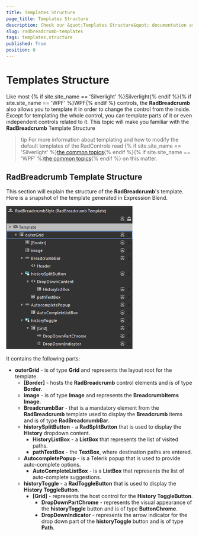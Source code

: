 ```yaml
---
title: Templates Structure
page_title: Templates Structure
description: Check our &quot;Templates Structure&quot; documentation article for the RadBreadcrumb {{ site.framework_name }} control.
slug: radbreadcrumb-templates
tags: templates,structure
published: True
position: 0
---
```


# Templates Structure

Like most {% if site.site_name == 'Silverlight' %}Silverlight{% endif %}{% if site.site_name == 'WPF' %}WPF{% endif %} controls, the __RadBreadcrumb__ also allows you to template it in order to change the control from the inside. Except for templating the whole control, you can template parts of it or even independent controls related to it. This topic will make you familiar with the __RadBreadcrumb__ Template Structure			

>tip For more information about templating and how to modify the default templates of the RadControls read {% if site.site_name == 'Silverlight' %}[the common topics](http://www.telerik.com/help/silverlight/common-styling-appearance-edit-control-templates-blend.html){% endif %}{% if site.site_name == 'WPF' %}[the common topics](http://www.telerik.com/help/wpf/common-styling-appearance-edit-control-templates-blend.html){% endif %} on this matter.

## RadBreadcrumb Template Structure

This section will explain the structure of the __RadBreadcrumb__'s template. Here is a snapshot of the template generated in Expression Blend.				

![](images/breadcrumb_templates_breadcrumb.png)

It contains the following parts:

* __outerGrid__ - is of type __Grid__ and represents the layout root for the template.						
	* __[Border]__ - hosts the __RadBreadcrumb__ control elements and is of type __Border__.							
	* __image__ - is of type __Image__ and represents the __BreadcrumbItems Image__.
	* __BreadcrumbBar__ - that is a mandatory element from the __RadBreadcrumb__ template used to display the __Breadcrumb__ items and is of type __RadBreadcrumbBar__.
	* __historySplitButton__ - a __RadSplitButton__ that is used to display the __History__ dropdown content.								
		* __HistoryListBox__ - a __ListBox__ that represents the list of visited paths.									
		* __pathTextBox__ - the __TextBox__, where destination paths are entered.									
	* __AutocompletePopup__ - is a Telerik popup that is used to provide auto-complete options.								
		* __AutoCompleteListBox__ - is a __ListBox__ that represents the list of auto-complete suggestions.									
	* __historyToggle__ - a __RadToggleButton__ that is used to display the __History ToggleButton__.
		* __[Grid]__ - represents the host control for the __History ToggleButton__.										
			* __DropDownPartChrome__ - represents the visual appearance of the __historyToggle__ button and is of type __ButtonChrome__.											
			* __DropDownIndicator__ - represents the arrow indicator for the drop down part of the __historyToggle__ button and is of type __Path__.											